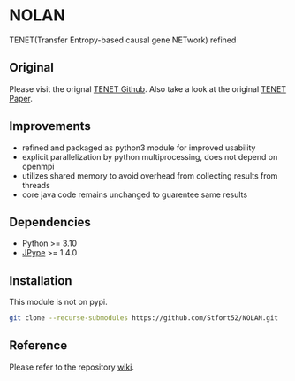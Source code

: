 # NOLAN
TENET(Transfer Entropy-based causal gene NETwork) refined

## Original
Please visit the orignal [TENET Github](https://github.com/neocaleb/TENET).
Also take a look at the original [TENET Paper](https://doi.org/10.1093/nar/gkaa1014).

## Improvements
- refined and packaged as python3 module for improved usability
- explicit parallelization by python multiprocessing, does not depend on openmpi
- utilizes shared memory to avoid overhead from collecting results from threads
- core java code remains unchanged to guarentee same results

## Dependencies
- Python >= 3.10
- [JPype](https://github.com/jpype-project/jpype) >= 1.4.0

## Installation
This module is not on pypi.
```bash
git clone --recurse-submodules https://github.com/Stfort52/NOLAN.git
```

## Reference
Please refer to the repository [wiki](https://github.com/Stfort52/NOLAN/wiki).
